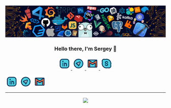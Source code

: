 ![](https://github.com/Znichu/Znichu/blob/master/header_.png)

<h3 align="center">Hello there, I'm Sergey 👋</h3>

<p align="center">
  <a text-decorate="none" href="https://www.linkedin.com/in/sergey-neplashov/">
    <img width="40px" height="40px" src="https://github.com/Znichu/Znichu/blob/master/008-linkedin.svg">
  </a>
  <a href="https://t.me/Znichu">
    <img width="40px" height="40px" src="https://github.com/Znichu/Znichu/blob/master/017-telegram.svg">
  </a>
  <a href="#">
    <img width="40px" height="40px" src="https://github.com/Znichu/Znichu/blob/master/005-gmail.svg">
  </a>
  <a href="https://www.linkedin.com/in/lohityapushkar">
    <img width="40px" height="40px" src="https://github.com/Znichu/Znichu/blob/master/013-skype.svg">
  </a>
  
[<img align="center" alt="linkedin" width="40px" src="https://github.com/Znichu/Znichu/blob/master/008-linkedin.svg" />][linkedin]
[<img align="center" alt="telegram" width="40px" src="https://github.com/Znichu/Znichu/blob/master/017-telegram.svg" />][telegram]
[<img align="center" alt="email" width="40px" src="https://github.com/Znichu/Znichu/blob/master/005-gmail.svg" />][gmail]

[linkedin]: https://www.linkedin.com/in/sergey-neplashov
[telegram]: https://twitter.com/ivankleshnin
[gmail]: mailto:sergeyznich@gmail.com
  
</p>




---

<p align="center">
<img align="center" src="https://github-readme-stats.vercel.app/api?username=Znichu&show_icons=true&line_height=21"/>
</p>
